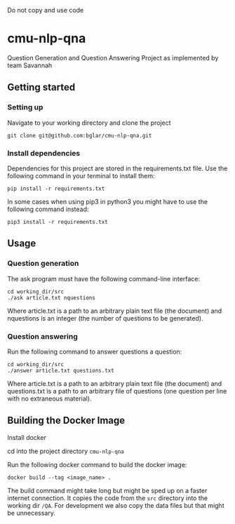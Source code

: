 Do not copy and use code

# cmu-nlp-qna
Question Generation and Question Answering Project as implemented by team Savannah

## Getting started

### Setting up

Navigate to your working directory and clone the project

    git clone git@github.com:bglar/cmu-nlp-qna.git

### Install dependencies

Dependencies for this project are stored in the requirements.txt file. 
Use the following command in your terminal to install them:

    pip install -r requirements.txt

In some cases when using pip3 in python3 you might have to use the following command instead:

    pip3 install -r requirements.txt


## Usage

### Question generation

The ask program must have the following command-line interface:

    cd working_dir/src
    ./ask article.txt nquestions

Where article.txt is a path to an arbitrary plain text file (the document) and nquestions is an 
integer (the number of questions to be generated).

### Question answering

Run the following command to answer questions a question:

    cd working_dir/src
    ./answer article.txt questions.txt

Where article.txt is a path to an arbitrary plain text file (the document) and questions.txt is a path 
to an arbitrary file of questions (one question per line with no extraneous material).


## Building the Docker Image

Install docker

cd into the project directory `cmu-nlp-qna`

Run the following docker command to build the docker image:

    docker build --tag <image_name> .

The build command might take long but might be sped up on a faster internet connection.
It copies the code from the `src` directory into the working dir `/QA`. For development we also copy the data files but that might be unnecessary.
